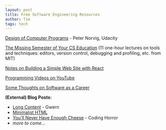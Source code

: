 ```yaml
---
layout: post
title: Free Software Engineering Resources
author: Tim
tags: tech
---
```


[Design of Computer Programs](https://www.udacity.com/course/design-of-computer-programs--cs212#) - Peter Norvig, Udacity  

[The Missing Semester of Your CS Education](https://missing.csail.mit.edu/) (11 one-hour lectures on tools and techniques: editors, version control, debugging and profiling, etc. from MIT)  

[Notes on Building a Simple Web Site with React](/2020/01/10/panam-notes.html)  

[Programming Videos on YouTube](/2020/01/24/programming-videos.html)  

[Some Thoughts on Software as a Career](/2017/02/04/ou-talk.html)  

**(External) Blog Posts:** 
* [Long Content](https://www.gwern.net/About#long-content) - Gwern  
* [Minimalist HTML](https://blog.notryan.com/013.txt)  
* [You'll Never Have Enough Cheese](https://blog.codinghorror.com/youll-never-have-enough-cheese/) - Coding Horror  
* *more to come...*